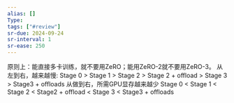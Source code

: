 ```yaml
---
alias: []
Type: 
tags: ["#review"]
sr-due: 2024-09-24
sr-interval: 1
sr-ease: 250
---
```


原则上：能直接多卡训练，就不要用ZeRO；能用ZeRO-2就不要用ZeRO-3。
从左到右，越来越慢:
Stage 0 > Stage 1 > Stage 2 > Stage 2 + offload > Stage 3 > Stage3 + offloads
从做到右，所需GPU显存越来越少
Stage 0 < Stage 1 < Stage 2 < Stage2 + offload < Stage 3 < Stage3 + offloads
